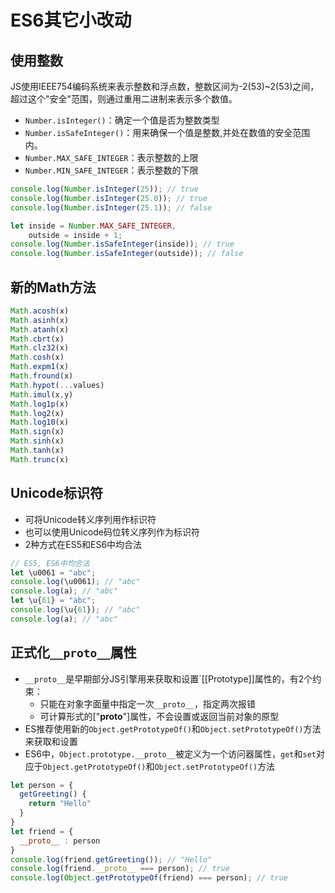 # ES6其它小改动

## 使用整数
JS使用IEEE754编码系统来表示整数和浮点数，整数区间为-2(53)~2(53)之间，超过这个"安全"范围，则通过重用二进制来表示多个数值。
* `Number.isInteger()`：确定一个值是否为整数类型
* `Number.isSafeInteger()`：用来确保一个值是整数,并处在数值的安全范围内。
* `Number.MAX_SAFE_INTEGER`：表示整数的上限
* `Number.MIN_SAFE_INTEGER`：表示整数的下限

```js
console.log(Number.isInteger(25)); // true
console.log(Number.isInteger(25.0)); // true
console.log(Number.isInteger(25.1)); // false

let inside = Number.MAX_SAFE_INTEGER,
    outside = inside + 1;
console.log(Number.isSafeInteger(inside)); // true
console.log(Number.isSafeInteger(outside)); // false
```

## 新的Math方法

```js
Math.acosh(x)
Math.asinh(x)
Math.atanh(x)
Math.cbrt(x)
Math.clz32(x)
Math.cosh(x)
Math.expm1(x)
Math.fround(x)
Math.hypot(...values)
Math.imul(x,y)
Math.log1p(x)
Math.log2(x)
Math.log10(x)
Math.sign(x)
Math.sinh(x)
Math.tanh(x)
Math.trunc(x)
```

## Unicode标识符
* 可将Unicode转义序列用作标识符
* 也可以使用Unicode码位转义序列作为标识符
* 2种方式在ES5和ES6中均合法

```js
// ES5, ES6中均合法
let \u0061 = "abc";
console.log(\u0061); // "abc"
console.log(a); // "abc"
let \u{61} = "abc";
console.log(\u{61}); // "abc"
console.log(a); // "abc"
```

## 正式化`__proto__`属性
* `__proto__`是早期部分JS引擎用来获取和设置`[[Prototype]]属性的，有2个约束：
  * 只能在对象字面量中指定一次`__proto__`，指定两次报错
  * 可计算形式的["__proto__"]属性，不会设置或返回当前对象的原型
* ES推荐使用新的`Object.getPrototypeOf()`和`Object.setPrototypeOf()`方法来获取和设置
* ES6中，`Object.prototype.__proto__`被定义为一个访问器属性，`get`和`set`对应于`Object.getPrototypeOf()`和`Object.setPrototypeOf()`方法

```js
let person = {
  getGreeting() {
    return "Hello"
  }
}
let friend = {
  __proto__ : person
}
console.log(friend.getGreeting()); // "Hello"
console.log(friend.__proto__ === person); // true
console.log(Object.getPrototypeOf(friend) === person); // true
```